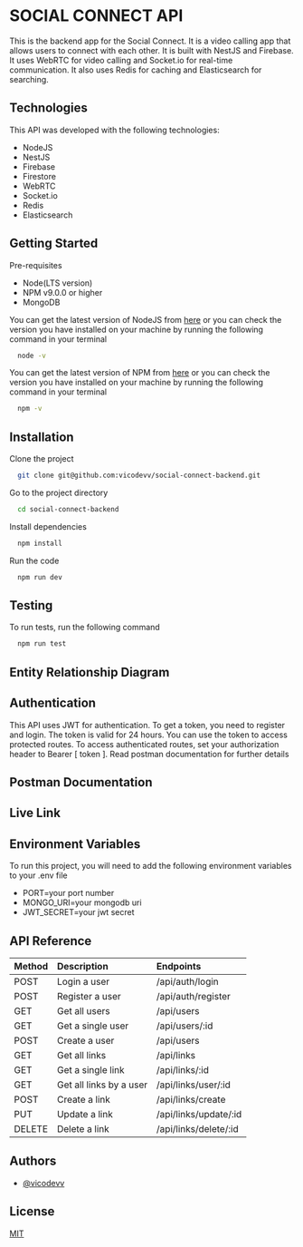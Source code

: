 # SOCIAL CONNECT API

This is the backend app for the Social Connect. It is a video calling app that allows users to connect with each other. It is built with NestJS and Firebase. It uses WebRTC for video calling and Socket.io for real-time communication. It also uses Redis for caching and Elasticsearch for searching.

## Technologies

This API was developed with the following technologies:

- NodeJS
- NestJS
- Firebase
- Firestore
- WebRTC
- Socket.io
- Redis
- Elasticsearch

## Getting Started

Pre-requisites

- Node(LTS version)
- NPM v9.0.0 or higher
- MongoDB

You can get the latest version of NodeJS from [here](https://nodejs.org/en/download/) or you can check the version you have installed on your machine by running the following command in your terminal

```bash
  node -v
```

You can get the latest version of NPM from [here](https://www.npmjs.com/get-npm) or you can check the version you have installed on your machine by running the following command in your terminal

```bash
  npm -v
```

## Installation

Clone the project

```bash
  git clone git@github.com:vicodevv/social-connect-backend.git
```

Go to the project directory

```bash
  cd social-connect-backend
```

Install dependencies

```bash
  npm install
```

Run the code

```bash
  npm run dev
```

## Testing

To run tests, run the following command

```bash
  npm run test
```

## Entity Relationship Diagram

## Authentication

This API uses JWT for authentication. To get a token, you need to register and login. The token is valid for 24 hours. You can use the token to access protected routes. To access authenticated routes, set your authorization header to Bearer [ token ]. Read postman documentation for further details

## Postman Documentation

## Live Link

## Environment Variables

To run this project, you will need to add the following environment variables to your .env file

- PORT=your port number
- MONGO_URI=your mongodb uri
- JWT_SECRET=your jwt secret

## API Reference

| Method | Description             | Endpoints             |
| :----- | :---------------------- | :-------------------- |
| POST   | Login a user            | /api/auth/login       |
| POST   | Register a user         | /api/auth/register    |
| GET    | Get all users           | /api/users            |
| GET    | Get a single user       | /api/users/:id        |
| POST   | Create a user           | /api/users            |
| GET    | Get all links           | /api/links            |
| GET    | Get a single link       | /api/links/:id        |
| GET    | Get all links by a user | /api/links/user/:id   |
| POST   | Create a link           | /api/links/create     |
| PUT    | Update a link           | /api/links/update/:id |
| DELETE | Delete a link           | /api/links/delete/:id |

## Authors

- [@vicodevv](https://www.github.com/vicodevv)

## License

[MIT](https://choosealicense.com/licenses/mit/)
